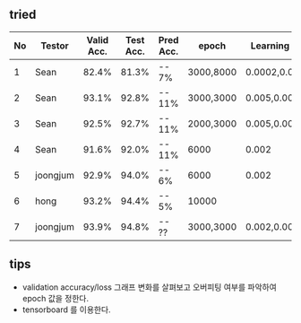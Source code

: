 ## tried
|  No | Testor| Valid Acc.|Test Acc.| Pred Acc.| epoch     | Learning Rate   | Batch | Optimizer       | Activation |win_stride|win_size| time_shift|sample_rate |back_vol.|back_freq.|dct_coef.|
|-----|-------|----------|----------|----------|-----------|-----------------|-------|-----------------|----------|----------|----------|----------|-------------|--------|----------|---------|
|  1  | Sean  |  82.4%   |   81.3%  |  -- 7%   | 3000,8000 | 0.0002,0.00005  | 100   | SDG             | Relu     | 10       |   30     | 100      |  16000      |  0.2   |  0.8     |   40    |
|  2  | Sean  |  93.1%   |   92.8%  |  -- 11%  | 3000,3000 | 0.005,0.0005    | 100   | SDG             | Relu     | 10       |   30     | 100      |  16000      |  0.3   |  0.8     |   40    |
|  3  | Sean  |  92.5%   |   92.7%  |  -- 11%  | 2000,3000 | 0.005,0.001     | 100   | SDG             | Relu     | 10       |   30     | 100      |  16000      |  0.2   |  0.9     |   40    |
|  4  | Sean  |  91.6%   |   92.0%  |  -- 11%  | 6000      | 0.002           | 100   | SDG             | Relu     | 10       |   20     | 100      |  16000      |  0.3   |  0.9     |   40    |
|  5  | joongjum  |  92.9%   |   94.0%  |  -- 6%  | 6000 | 0.002    | 100   | Adam             | Relu     | 10       |   30     | 100      |  16000      |  0.3   |  0.8     |   40    |
|  6  | hong      |   93.2%  |  94.4%   |   -- 5%     |      10000     |                 |       |       Momentum          |         |            |          |         |              |        |           |        |
|  7  | joongjum  |  93.9%   |   94.8%  |  -- ??  | 3000,3000 | 0.002,0.0005    | 100   | Adam             | Relu     | 10       |   30     | 100      |  16000      |  0.3   |  0.8     |   40    |




## tips
- validation accuracy/loss 그래프 변화를 살펴보고 오버피팅 여부를 파악하여 epoch 값을 정한다.
- tensorboard 를 이용한다.
